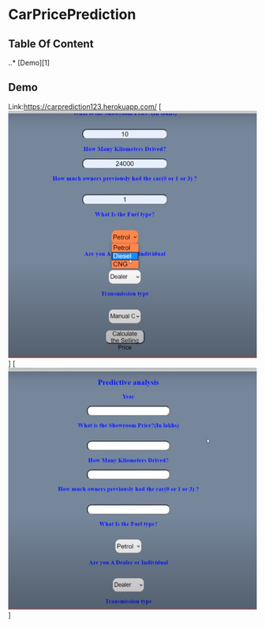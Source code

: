 # CarPricePrediction
## Table Of Content
..* [Demo][1]





## Demo
Link:<https://carprediction123.herokuapp.com/>
[![Front-End view of the app car prediction](https://github.com/hitesh0103/Images/blob/main/Screenshot%20(113).png "Outloook")] [![Front-End view of the app car prediction](https://github.com/hitesh0103/Images/blob/main/Screenshot%20(114).png "Outloook")]

